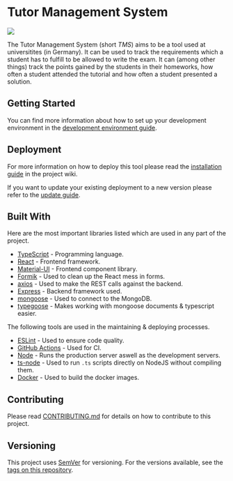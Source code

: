 # Tutor Management System

![](https://github.com/Dudrie/Tutor-Management-System/workflows/Code%20Quality/badge.svg)

The Tutor Management System (short _TMS_) aims to be a tool used at universitites (in Germany). It can be used to track the requirements which a student has to fulfill to be allowed to write the exam. It can (among other things) track the points gained by the students in their homeworks, how often a student attended the tutorial and how often a student presented a solution.

## Getting Started

You can find more information about how to set up your development environment in the [development environment guide](https://github.com/Dudrie/Tutor-Management-System/wiki/Development-Environment).

## Deployment

For more information on how to deploy this tool please read the [installation guide](https://github.com/Dudrie/Tutor-Management-System/wiki/Installation) in the project wiki.

If you want to update your existing deployment to a new version please refer to the [update guide](https://github.com/Dudrie/Tutor-Management-System/wiki/Updating).

## Built With

Here are the most important libraries listed which are used in any part of the project.

- [TypeScript](https://typescriptlang.org) - Programming language.
- [React](https://reactjs.org/) - Frontend framework.
- [Material-UI](https://material-ui.com) - Frontend component library.
- [Formik](https://jaredpalmer.com/formik/) - Used to clean up the React mess in forms.
- [axios](https://github.com/axios/axios) - Used to make the REST calls against the backend.
- [Express](http://expressjs.com/) - Backend framework used.
- [mongoose](https://mongoosejs.com/) - Used to connect to the MongoDB.
- [typegoose](https://github.com/typegoose/typegoose) - Makes working with mongoose documents & typescript easier.

The following tools are used in the maintaining & deploying processes.

- [ESLint](https://eslint.org/) - Used to ensure code quality.
- [GitHub Actions](https://github.com/features/actions) - Used for CI.
- [Node](https://nodejs.org/) - Runs the production server aswell as the development servers.
- [ts-node](https://github.com/TypeStrong/ts-node) - Used to run `.ts` scripts directly on NodeJS without compiling them.
- [Docker](https://www.docker.com/) - Used to build the docker images.

## Contributing

Please read [CONTRIBUTING.md](/CONTRIBUTING.md) for details on how to contribute to this project.

## Versioning

This project uses [SemVer](http://semver.org/) for versioning. For the versions available, see the [tags on this repository](https://github.com/Dudrie/Tutor-Management-System/tags).

<!-- ## Authors -->

<!-- ## License -->
